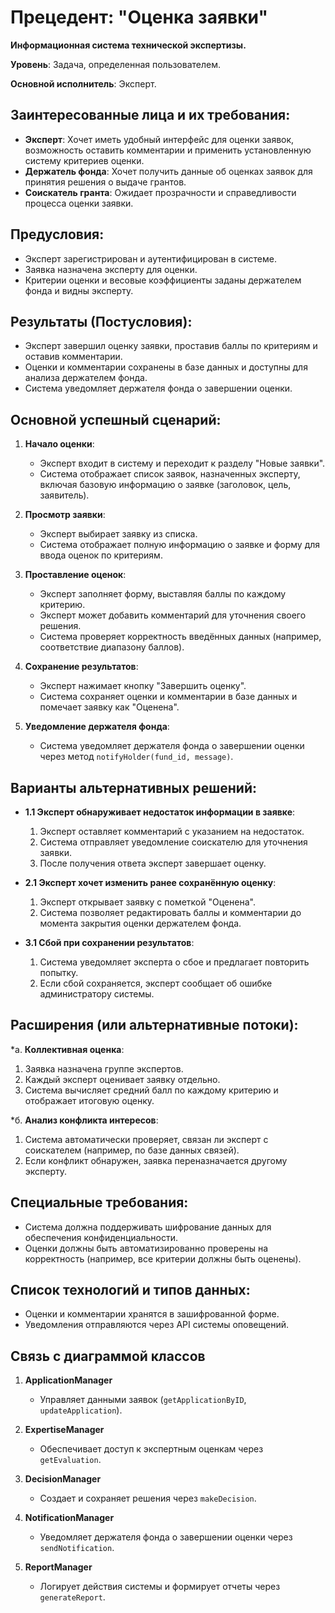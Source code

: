 # Прецедент: "Оценка заявки"

**Информационная система технической экспертизы.**

**Уровень**: Задача, определенная пользователем.

**Основной исполнитель**: Эксперт.

## Заинтересованные лица и их требования:

- **Эксперт**: Хочет иметь удобный интерфейс для оценки заявок, возможность оставить комментарии и применить установленную систему критериев оценки.
- **Держатель фонда**: Хочет получить данные об оценках заявок для принятия решения о выдаче грантов.
- **Соискатель гранта**: Ожидает прозрачности и справедливости процесса оценки заявки.

## Предусловия:

- Эксперт зарегистрирован и аутентифицирован в системе.
- Заявка назначена эксперту для оценки.
- Критерии оценки и весовые коэффициенты заданы держателем фонда и видны эксперту.

## Результаты (Постусловия):

- Эксперт завершил оценку заявки, проставив баллы по критериям и оставив комментарии.
- Оценки и комментарии сохранены в базе данных и доступны для анализа держателем фонда.
- Система уведомляет держателя фонда о завершении оценки.

## Основной успешный сценарий:

1. **Начало оценки**:
    - Эксперт входит в систему и переходит к разделу "Новые заявки".
    - Система отображает список заявок, назначенных эксперту, включая базовую информацию о заявке (заголовок, цель, заявитель).

2. **Просмотр заявки**:
    - Эксперт выбирает заявку из списка.
    - Система отображает полную информацию о заявке и форму для ввода оценок по критериям.

3. **Проставление оценок**:
    - Эксперт заполняет форму, выставляя баллы по каждому критерию.
    - Эксперт может добавить комментарий для уточнения своего решения.
    - Система проверяет корректность введённых данных (например, соответствие диапазону баллов).

4. **Сохранение результатов**:
    - Эксперт нажимает кнопку "Завершить оценку".
    - Система сохраняет оценки и комментарии в базе данных и помечает заявку как "Оценена".

5. **Уведомление держателя фонда**:
    - Система уведомляет держателя фонда о завершении оценки через метод `notifyHolder(fund_id, message)`.

## Варианты альтернативных решений:

* **1.1 Эксперт обнаруживает недостаток информации в заявке**:
    1. Эксперт оставляет комментарий с указанием на недостаток.
    2. Система отправляет уведомление соискателю для уточнения заявки.
    3. После получения ответа эксперт завершает оценку.

* **2.1 Эксперт хочет изменить ранее сохранённую оценку**:
    1. Эксперт открывает заявку с пометкой "Оценена".
    2. Система позволяет редактировать баллы и комментарии до момента закрытия оценки держателем фонда.

* **3.1 Сбой при сохранении результатов**:
    1. Система уведомляет эксперта о сбое и предлагает повторить попытку.
    2. Если сбой сохраняется, эксперт сообщает об ошибке администратору системы.

## Расширения (или альтернативные потоки):

*а. **Коллективная оценка**:
1. Заявка назначена группе экспертов.
2. Каждый эксперт оценивает заявку отдельно.
3. Система вычисляет средний балл по каждому критерию и отображает итоговую оценку.

*б. **Анализ конфликта интересов**:
1. Система автоматически проверяет, связан ли эксперт с соискателем (например, по базе данных связей).
2. Если конфликт обнаружен, заявка переназначается другому эксперту.

## Специальные требования:

- Система должна поддерживать шифрование данных для обеспечения конфиденциальности.
- Оценки должны быть автоматизированно проверены на корректность (например, все критерии должны быть оценены).

## Список технологий и типов данных:

- Оценки и комментарии хранятся в зашифрованной форме.
- Уведомления отправляются через API системы оповещений.

## Связь с диаграммой классов

1. **ApplicationManager**
   - Управляет данными заявок (`getApplicationByID`, `updateApplication`).

2. **ExpertiseManager**
   - Обеспечивает доступ к экспертным оценкам через `getEvaluation`.

3. **DecisionManager**
   - Создает и сохраняет решения через `makeDecision`.

4. **NotificationManager**
   - Уведомляет держателя фонда о завершении оценки через `sendNotification`.

5. **ReportManager**
   - Логирует действия системы и формирует отчеты через `generateReport`. 






